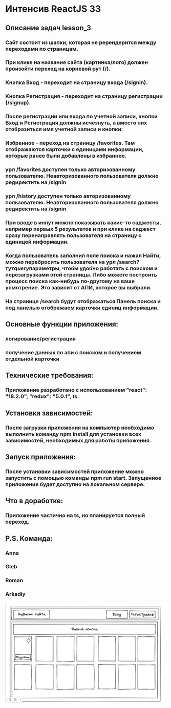 # Интенсив ReactJS 33

## Описание задач lesson_3

### Сайт состоит из шапки, которая не ререндерится между переходами по страницам.

### При клике на название сайта (картинка/лого) должен произойти переход на корневой рут (/).

### Кнопка Вход - переходит на страницу входа (/signin).

### Кнопка Регистрация - переходит на страницу регистрации (/signup).

### После регистрации или входа по учетной записи, кнопки Вход и Регистрация должны исчезнуть, а вместо них отобразиться имя учетной записи и кнопки:

### Избранное - переход на страницу /favorites. Там отображаются карточки с единицами информации, которые ранее были добавлены в избранное.

### урл /favorites доступен только авторизованному пользователю. Неавторизованного пользователя должно редиректить на /signin

### урл /history доступен только авторизованному пользователю. Неавторизованного пользователя должно редиректить на /signin

### При вводе в инпут можно показывать какие-то саджесты, например первых 5 результатов и при клике на саджест сразу перенаправлять пользователя на страницу с единицей информации.

### Когда пользователь заполнил поле поиска и нажал Найти, можно перебросить пользователя на урл /search?тут*query*параметры, чтобы удобно работать с поиском и перезагрузками этой страницы. Либо можете построить процесс поиска как-нибудь по-другому на ваше усмотрение. Это зависит от АПИ, которое вы выбрали.

### На странице /search будут отображаться Панель поиска и под панелью отображаем карточки единиц информации.

## Основные функции приложения:

### логирование/регистрация

### получение данных по апи с поиском и получением отдельной карточки

## Технические требования:

### Приложение разработано с использованием "react": "18.2.0", "redux": "5.0.1", ts.

## Установка зависимостей:

### После загрузки приложения на компьютер необходимо выполнить команду npm install для установки всех зависимостей, необходимых для работы приложения.

## Запуск приложения:

### После установки зависимостей приложение можно запустить с помощью команды npm run start. Запущенное приложение будет доступно на локальном сервере.

## Что в доработке:

### Приложение частично на ts, но планируется полный переход.

## P.S. Команда:

### Anna

### Gleb

### Roman

### Arkadiy

![макет блока](./src/assets/maket.png)
